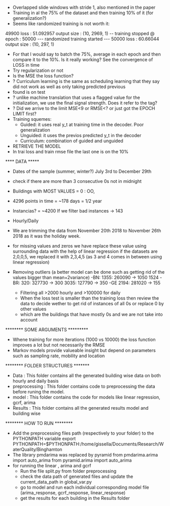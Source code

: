 - Overlapped slide windows with stride 1, also mentioned in the paper
- Training in al the 75% of the dataset and then training 10% of it (for generalization?)
- Seems like randomized training is not worth it:

49900  loss : 51.092957  output size : (10, 2969, 1)
-- training stopped @ epoch : 50000
--- randomized training started ---
50000  loss : 60.66044  output size : (10, 297, 1)

- For that I would say to batch the 75%, average in each epoch and then compare it to the 10%. Is it really working? See the convergence of LOSS in time
- Try regularization or not
- Is the MSE the loss function?
- ? Curriculum learning is the same as scheduling learning that they say did not work as well as only taking predicted previous
- found is on test
- ?  unlike machine translation that uses a flagged value for the initialization, we use the final signal strength. Does it refer to the <go> tag?
- ? Did we arrive to the limit MSE<9 or RMSE<? or just got the EPOCH LIMIT first?
- Training squemes:
     - Guided: it uses real y_t at training time in the decoder. Poor generalization
     - Unguided: it uses the previos predicted y_t in the decoder
     - Curriculum: combination of guided and unguided
- RETRIEVE THE MODEL
- In trai loss and train rmse file the last one is on the 10%

****  DATA *****
- Dates of the sample (summer, winter?) July 3rd to December 29th
- check if there are more than 3 consecutive 0s not in midnight

- Buildings with MOST VALUES = 0 : OO, 
- 4296 points in time = ~178 days = 1/2 year
- Instancias? = ~4200 If we filter bad instances -> 143
- Hourly/Daily
- We are trimming the data from November 20th 2018 to November 26th 2018 as it was the holiday week.
- for missing values and zeros
	we have replace these value using surrounding data with the help of linear regression
	if the datasets are 2,0,0,5, we replaced it with 2,3,4,5 (as 3 and 4 comes in between using linear regression) 
- Removing outliers (a better model can be done such as getting rid of the values bigger than mean+2variance)
     -BN: 1355: 260090 -> 1050
          1524
     -BR: 320:  327730  -> 300
          3035: 127790 -> 350
     -GE 2194: 281020 -> 155
     - Filtering all >2000 hourly and >100000 for daily
     - When the loss test is smaller than the training loss then review the data to decide wether to get rid of instances of all 0s or replace 0 by  other values
     - which are the buildings that have mostly 0s and we are not take into account


******** SOME ARGUMENTS *********
- Whene training for more iterations (1000 vs 10000) the loss function improves a lot but not necessarily the RMSE
- Markov models provide valueable insight but depend on parameters such as sampling rate, mobility and location


******** FOLDER STRUCTURES *******
- Data : This folder contains all the generated building wise data on both hourly and daily basis
- preprocessing : This folder contains code to preprocessing the data before runing the model.
- model : This folder contains the code for models like linear regression, gcrf, arima
- Results : This folder contains all the generated results model and building wise  


******** HOW TO RUN ********
- Add the preprocessing files path (respectively to your folder) to the PYTHONPATH variable
     export PYTHONPATH=$PYTHONPATH:/home/gissella/Documents/Research/WaterQuality/Binghamton
- The library pmdarima was replaced by pyramid
     from pmdarima.arima import auto_arima
     from pyramid.arima import auto_arima
- for running the linear , arima and gcrf
    - Run the file split.py from folder preprocessing
     - check the data path of generated files and update the current_data_path in global_var.py
     - go to model and run each individual corresponding model file (arima_response, gcrf_response, linear_response)
     - get the results for each building in the Results folder
